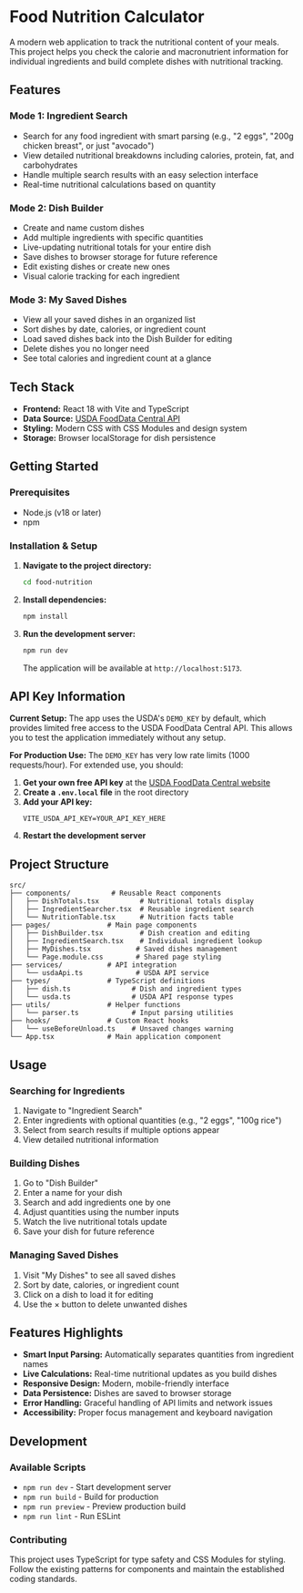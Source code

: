 # Food Nutrition Calculator

A modern web application to track the nutritional content of your meals. This project helps you check the calorie and macronutrient information for individual ingredients and build complete dishes with nutritional tracking.

## Features

### Mode 1: Ingredient Search
- Search for any food ingredient with smart parsing (e.g., "2 eggs", "200g chicken breast", or just "avocado")
- View detailed nutritional breakdowns including calories, protein, fat, and carbohydrates
- Handle multiple search results with an easy selection interface
- Real-time nutritional calculations based on quantity

### Mode 2: Dish Builder
- Create and name custom dishes
- Add multiple ingredients with specific quantities
- Live-updating nutritional totals for your entire dish
- Save dishes to browser storage for future reference
- Edit existing dishes or create new ones
- Visual calorie tracking for each ingredient

### Mode 3: My Saved Dishes
- View all your saved dishes in an organized list
- Sort dishes by date, calories, or ingredient count
- Load saved dishes back into the Dish Builder for editing
- Delete dishes you no longer need
- See total calories and ingredient count at a glance

## Tech Stack
- **Frontend:** React 18 with Vite and TypeScript
- **Data Source:** [USDA FoodData Central API](https://fdc.nal.usda.gov/api-guide.html)
- **Styling:** Modern CSS with CSS Modules and design system
- **Storage:** Browser localStorage for dish persistence

## Getting Started

### Prerequisites
- Node.js (v18 or later)
- npm

### Installation & Setup

1. **Navigate to the project directory:**
   ```bash
   cd food-nutrition
   ```

2. **Install dependencies:**
   ```bash
   npm install
   ```

3. **Run the development server:**
   ```bash
   npm run dev
   ```
   The application will be available at `http://localhost:5173`.

## API Key Information

**Current Setup:** The app uses the USDA's `DEMO_KEY` by default, which provides limited free access to the USDA FoodData Central API. This allows you to test the application immediately without any setup.

**For Production Use:** The `DEMO_KEY` has very low rate limits (1000 requests/hour). For extended use, you should:

1. **Get your own free API key** at the [USDA FoodData Central website](https://fdc.nal.usda.gov/api-key-signup/)
2. **Create a `.env.local` file** in the root directory
3. **Add your API key:**
   ```
   VITE_USDA_API_KEY=YOUR_API_KEY_HERE
   ```
4. **Restart the development server**

## Project Structure

```
src/
├── components/          # Reusable React components
│   ├── DishTotals.tsx          # Nutritional totals display
│   ├── IngredientSearcher.tsx  # Reusable ingredient search
│   └── NutritionTable.tsx      # Nutrition facts table
├── pages/              # Main page components
│   ├── DishBuilder.tsx         # Dish creation and editing
│   ├── IngredientSearch.tsx    # Individual ingredient lookup
│   ├── MyDishes.tsx           # Saved dishes management
│   └── Page.module.css        # Shared page styling
├── services/           # API integration
│   └── usdaApi.ts             # USDA API service
├── types/              # TypeScript definitions
│   ├── dish.ts               # Dish and ingredient types
│   └── usda.ts               # USDA API response types
├── utils/              # Helper functions
│   └── parser.ts             # Input parsing utilities
├── hooks/              # Custom React hooks
│   └── useBeforeUnload.ts    # Unsaved changes warning
└── App.tsx             # Main application component
```

## Usage

### Searching for Ingredients
1. Navigate to "Ingredient Search"
2. Enter ingredients with optional quantities (e.g., "2 eggs", "100g rice")
3. Select from search results if multiple options appear
4. View detailed nutritional information

### Building Dishes
1. Go to "Dish Builder"
2. Enter a name for your dish
3. Search and add ingredients one by one
4. Adjust quantities using the number inputs
5. Watch the live nutritional totals update
6. Save your dish for future reference

### Managing Saved Dishes
1. Visit "My Dishes" to see all saved dishes
2. Sort by date, calories, or ingredient count
3. Click on a dish to load it for editing
4. Use the × button to delete unwanted dishes

## Features Highlights

- **Smart Input Parsing:** Automatically separates quantities from ingredient names
- **Live Calculations:** Real-time nutritional updates as you build dishes
- **Responsive Design:** Modern, mobile-friendly interface
- **Data Persistence:** Dishes are saved to browser storage
- **Error Handling:** Graceful handling of API limits and network issues
- **Accessibility:** Proper focus management and keyboard navigation

## Development

### Available Scripts
- `npm run dev` - Start development server
- `npm run build` - Build for production
- `npm run preview` - Preview production build
- `npm run lint` - Run ESLint

### Contributing
This project uses TypeScript for type safety and CSS Modules for styling. Follow the existing patterns for components and maintain the established coding standards.